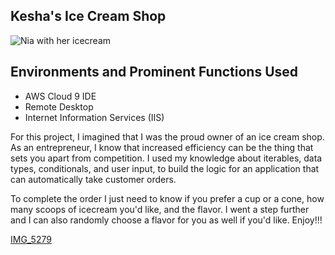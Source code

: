 <h2>Kesha's Ice Cream Shop </h2>
<img src="https://i.imgur.com/QsqcrkE.png" alt="Nia with her icecream"/>
<h2>Environments and Prominent Functions Used</h2>

- AWS Cloud 9 IDE
- Remote Desktop
- Internet Information Services (IIS)

For this project, I imagined that I was the proud owner of an ice cream shop.  As an entrepreneur, I know that increased efficiency can be the thing that sets you apart from competition. I used my knowledge  about iterables, data types, conditionals, and user input, to build the logic for an application that can automatically take customer orders.

To complete the order I just need to know if you prefer a cup or a cone, how many scoops of icecream you'd like, and the flavor. I went a step further and I can also randomly choose a flavor for you as well if you'd like. Enjoy!!!

[IMG_5279](https://github.com/Ldavis36706/Kesha-s-Icecream-Shop/assets/159222943/799ed566-8811-4748-81a4-261b4dc0fb51)
